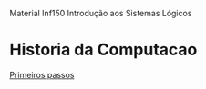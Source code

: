 Material Inf150 Introdução aos Sistemas Lógicos


# Historia da Computacao

[Primeiros passos](https://www.neatorama.com/2008/01/25/the-wonderful-world-of-early-computing/)
